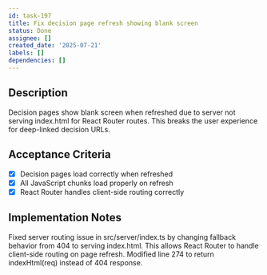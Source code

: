 ```yaml
---
id: task-197
title: Fix decision page refresh showing blank screen
status: Done
assignee: []
created_date: '2025-07-21'
labels: []
dependencies: []
---
```


## Description

Decision pages show blank screen when refreshed due to server not serving index.html for React Router routes. This breaks the user experience for deep-linked decision URLs.

## Acceptance Criteria

- [x] Decision pages load correctly when refreshed
- [x] All JavaScript chunks load properly on refresh
- [x] React Router handles client-side routing correctly

## Implementation Notes

Fixed server routing issue in src/server/index.ts by changing fallback behavior from 404 to serving index.html. This allows React Router to handle client-side routing on page refresh. Modified line 274 to return indexHtml(req) instead of 404 response.

